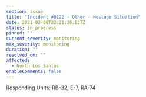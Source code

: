```yaml
---
section: issue
title: "Incident #0122 - Other - Hostage Situation"
date: 2021-02-08T22:21:36.837Z
status: in_progress
pinned: ""
current_severity: monitoring
max_severity: monitoring
duration: ""
resolved_on: ""
affected:
  - North Los Santos
enableComments: false
---
```

Responding Units: RB-32, E-7, RA-74